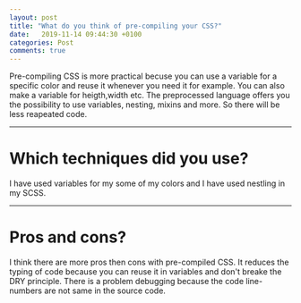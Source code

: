 ```yaml
---
layout: post
title: "What do you think of pre-compiling your CSS?"
date:   2019-11-14 09:44:30 +0100
categories: Post
comments: true
---
```



Pre-compiling CSS is more practical becuse you can use a variable for a specific color and reuse it whenever you need it for example. You can also make a variable for heigth,width etc. The preprocessed language offers you the possibility to use variables, nesting, mixins and more. So there will be less reapeated code. <br>
<hr>


# Which techniques did you use? 

I have used variables for my some of my colors and I have used nestling in my SCSS. 
<hr>

# Pros and cons?

I think there are more pros then cons with pre-compiled CSS. It reduces the typing of code because you can reuse it in variables and don't breake the DRY principle. There is a problem debugging because the code line-numbers are not same in the source code.

